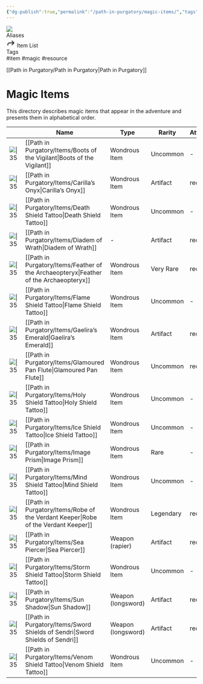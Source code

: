 ```yaml
---
{"dg-publish":true,"permalink":"/path-in-purgatory/magic-items/","tags":["item, magic, resource"]}
---
```


<div class="wiki-header">
	<div class="banner-wrapper">
		<div class="banner">
			<img class="banner-image full-width" src="https://www.dndbeyond.com/attachments/0/868/c7b-209.jpg" style="object-position: 50% 50%">
		</div>
	</div>
	<div class="frontmatter-container">
		<div class="frontmatter-section mod-aliases">
			<span class="frontmatter-section-label">Aliases</span>
			<div class="frontmatter-section-data frontmatter-section-aliases">
				<span class="frontmatter-alias">
					<span class="frontmatter-alias-icon"> <svg xmlns="http://www.w3.org/2000svg" width="24" height="24" viewBox="0 0 24 24" fill="none" stroke="currentColor" stroke-width="2" stroke-linecap="round" stroke-linejoin="round" class="svg-icon lucide-forward"><polyline points="15 17 20 12 15 7"></polyline><path d="M4 18v-2a4 4 0 0 1 4-4h12"></path></svg></span>
					Item List</span>
			</div>
		</div>
		<div class="frontmatter-section mod-tags">
			<span class="frontmatter-section-label">Tags</span>
			<div class="frontmatter-section-data frontmatter-section-tags">
				<a class="tag"onclick="toggleTagSearch(this)">#item</a>
				<a class="tag" onclick="toggleTagSearch(this)">#magic</a>
				<a class="tag" onclick="toggleTagSearch(this)">#resource</a>
			</div>
		</div>
	</div>
</div>

[[Path in Purgatory/Path in Purgatory\|Path in Purgatory]]
# Magic Items

This directory describes magic items that appear in the adventure and presents them in alphabetical order.

|                                                                                                                | Name                                                                                      | Type               | Rarity    | Attunement |
| -------------------------------------------------------------------------------------------------------------- | ----------------------------------------------------------------------------------------- | ------------------ | --------- | ---------- |
| ![\|35](https://www.dndbeyond.com/content/1-0-2280-0/skins/waterdeep/images/icons/item_types/wondrousitem.jpg) | [[Path in Purgatory/Items/Boots of the Vigilant\|Boots of the Vigilant]]               | Wondrous Item      | Uncommon  | \-         |
| ![\|35](https://www.dndbeyond.com/content/1-0-2280-0/skins/waterdeep/images/icons/item_types/wondrousitem.jpg) | [[Path in Purgatory/Items/Carilla’s Onyx\|Carilla’s Onyx]]                             | Wondrous Item      | Artifact  | required   |
| ![\|35]()                                                                                                      | [[Path in Purgatory/Items/Death Shield Tattoo\|Death Shield Tattoo]]                   | Wondrous Item      | Uncommon  | \-         |
| ![\|35]()                                                                                                      | [[Path in Purgatory/Items/Diadem of Wrath\|Diadem of Wrath]]                           | \-                 | Artifact  | required   |
| ![\|35](https://www.dndbeyond.com/content/1-0-2280-0/skins/waterdeep/images/icons/item_types/wondrousitem.jpg) | [[Path in Purgatory/Items/Feather of the Archaeopteryx\|Feather of the Archaeopteryx]] | Wondrous Item      | Very Rare | required   |
| ![\|35]()                                                                                                      | [[Path in Purgatory/Items/Flame Shield Tattoo\|Flame Shield Tattoo]]                   | Wondrous Item      | Uncommon  | \-         |
| ![\|35]()                                                                                                      | [[Path in Purgatory/Items/Gaelira’s Emerald\|Gaelira’s Emerald]]                       | Wondrous Item      | Artifact  | required   |
| ![\|35]()                                                                                                      | [[Path in Purgatory/Items/Glamoured Pan Flute\|Glamoured Pan Flute]]                   | Wondrous Item      | Uncommon  | required   |
| ![\|35]()                                                                                                      | [[Path in Purgatory/Items/Holy Shield Tattoo\|Holy Shield Tattoo]]                     | Wondrous Item      | Uncommon  | \-         |
| ![\|35]()                                                                                                      | [[Path in Purgatory/Items/Ice Shield Tattoo\|Ice Shield Tattoo]]                       | Wondrous Item      | Uncommon  | \-         |
| ![\|35]()                                                                                                      | [[Path in Purgatory/Items/Image Prism\|Image Prism]]                                   | Wondrous Item      | Rare      | \-         |
| ![\|35]()                                                                                                      | [[Path in Purgatory/Items/Mind Shield Tattoo\|Mind Shield Tattoo]]                     | Wondrous Item      | Uncommon  | \-         |
| ![\|35]()                                                                                                      | [[Path in Purgatory/Items/Robe of the Verdant Keeper\|Robe of the Verdant Keeper]]     | Wondrous Item      | Legendary | required   |
| ![\|35]()                                                                                                      | [[Path in Purgatory/Items/Sea Piercer\|Sea Piercer]]                                   | Weapon (rapier)    | Artifact  | required   |
| ![\|35]()                                                                                                      | [[Path in Purgatory/Items/Storm Shield Tattoo\|Storm Shield Tattoo]]                   | Wondrous Item      | Uncommon  | \-         |
| ![\|35]()                                                                                                      | [[Path in Purgatory/Items/Sun Shadow\|Sun Shadow]]                                     | Weapon (longsword) | Artifact  | required   |
| ![\|35]()                                                                                                      | [[Path in Purgatory/Items/Sword Shields of Sendri\|Sword Shields of Sendri]]           | Weapon (longsword) | Artifact  | required   |
| ![\|35]()                                                                                                      | [[Path in Purgatory/Items/Venom Shield Tattoo\|Venom Shield Tattoo]]                   | Wondrous Item      | Uncommon  | \-         |
